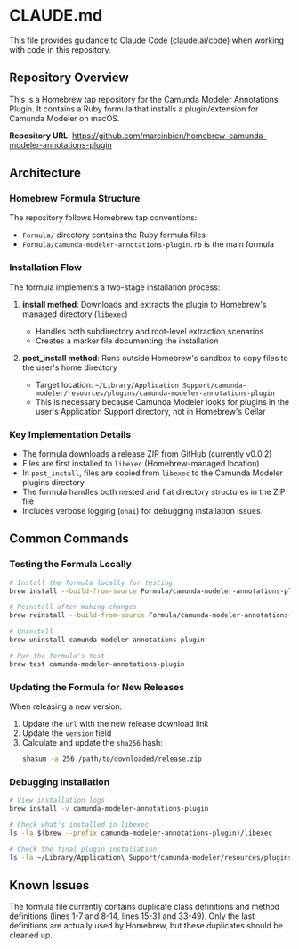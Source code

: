 # CLAUDE.md

This file provides guidance to Claude Code (claude.ai/code) when working with code in this repository.

## Repository Overview

This is a Homebrew tap repository for the Camunda Modeler Annotations Plugin. It contains a Ruby formula that installs a plugin/extension for Camunda Modeler on macOS.

**Repository URL**: https://github.com/marcinbien/homebrew-camunda-modeler-annotations-plugin

## Architecture

### Homebrew Formula Structure

The repository follows Homebrew tap conventions:
- `Formula/` directory contains the Ruby formula files
- `Formula/camunda-modeler-annotations-plugin.rb` is the main formula

### Installation Flow

The formula implements a two-stage installation process:

1. **install method**: Downloads and extracts the plugin to Homebrew's managed directory (`libexec`)
   - Handles both subdirectory and root-level extraction scenarios
   - Creates a marker file documenting the installation

2. **post_install method**: Runs outside Homebrew's sandbox to copy files to the user's home directory
   - Target location: `~/Library/Application Support/camunda-modeler/resources/plugins/camunda-modeler-annotations-plugin`
   - This is necessary because Camunda Modeler looks for plugins in the user's Application Support directory, not in Homebrew's Cellar

### Key Implementation Details

- The formula downloads a release ZIP from GitHub (currently v0.0.2)
- Files are first installed to `libexec` (Homebrew-managed location)
- In `post_install`, files are copied from `libexec` to the Camunda Modeler plugins directory
- The formula handles both nested and flat directory structures in the ZIP file
- Includes verbose logging (`ohai`) for debugging installation issues

## Common Commands

### Testing the Formula Locally

```bash
# Install the formula locally for testing
brew install --build-from-source Formula/camunda-modeler-annotations-plugin.rb

# Reinstall after making changes
brew reinstall --build-from-source Formula/camunda-modeler-annotations-plugin.rb

# Uninstall
brew uninstall camunda-modeler-annotations-plugin

# Run the formula's test
brew test camunda-modeler-annotations-plugin
```

### Updating the Formula for New Releases

When releasing a new version:

1. Update the `url` with the new release download link
2. Update the `version` field
3. Calculate and update the `sha256` hash:
   ```bash
   shasum -a 256 /path/to/downloaded/release.zip
   ```

### Debugging Installation

```bash
# View installation logs
brew install -v camunda-modeler-annotations-plugin

# Check what's installed in libexec
ls -la $(brew --prefix camunda-modeler-annotations-plugin)/libexec

# Check the final plugin installation
ls -la ~/Library/Application\ Support/camunda-modeler/resources/plugins/camunda-modeler-annotations-plugin
```

## Known Issues

The formula file currently contains duplicate class definitions and method definitions (lines 1-7 and 8-14, lines 15-31 and 33-49). Only the last definitions are actually used by Homebrew, but these duplicates should be cleaned up.

